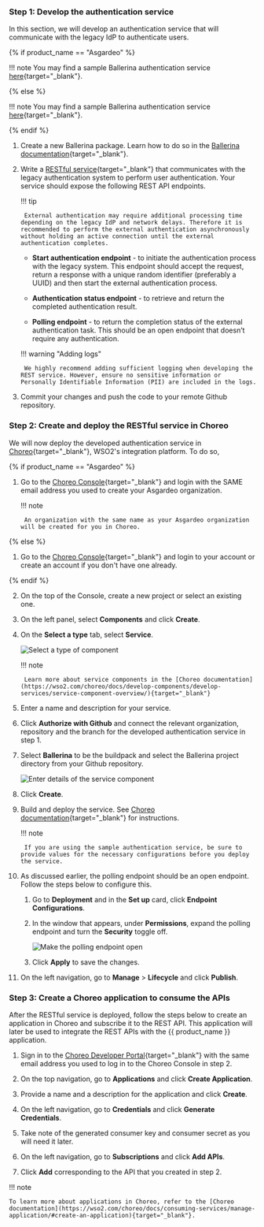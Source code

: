 ### Step 1: Develop the authentication service

In this section, we will develop an authentication service that will communicate with the legacy IdP to authenticate users.

{% if product_name == "Asgardeo" %}

!!! note
    You may find a sample Ballerina authentication service [here](https://github.com/wso2/samples-is/tree/master/user-migration-samples/asgardeo/external-authentication-service){target="_blank"}.

{% else %}

!!! note
    You may find a sample Ballerina authentication service [here](https://github.com/wso2/samples-is/tree/master/user-migration-samples/is/external-authentication-service){target="_blank"}.

{% endif %}

1. Create a new Ballerina package. Learn how to do so in the [Ballerina documentation](https://ballerina.io/learn/get-started/){target="_blank"}.

2. Write a [RESTful service](https://ballerina.io/learn/write-a-restful-api-with-ballerina/){target="_blank"} that communicates with the legacy authentication system to perform user authentication. Your service should expose the following REST API endpoints.

    !!! tip
        
        External authentication may require additional processing time depending on the legacy IdP and network delays. Therefore it is recommended to perform the external authentication asynchronously without holding an active connection until the external authentication completes.

    - **Start authentication endpoint** - to initiate the authentication process with the legacy system. This endpoint should accept the request, return a response with a unique random identifier (preferably a UUID) and then start the external authentication process.

    - **Authentication status endpoint** - to retrieve and return the completed authentication result.

    - **Polling endpoint** - to return the completion status of the external authentication task. This should be an open endpoint that doesn’t require any authentication.

    !!! warning "Adding logs"

        We highly recommend adding sufficient logging when developing the REST service. However, ensure no sensitive information or Personally Identifiable Information (PII) are included in the logs.

3. Commit your changes and push the code to your remote Github repository.

### Step 2: Create and deploy the RESTful service in Choreo

We will now deploy the developed authentication service in [Choreo](https://wso2.com/choreo/){target="_blank"}, WSO2's integration platform. To do so,

{% if product_name == "Asgardeo" %}

1. Go to the [Choreo Console](https://console.choreo.dev/login){target="_blank"} and login with the SAME email address you used to create your Asgardeo organization.

    !!! note

        An organization with the same name as your Asgardeo organization will be created for you in Choreo.

{% else %}

1. Go to the [Choreo Console](https://console.choreo.dev/login){target="_blank"} and login to your account or create an account if you don't have one already.

{% endif %}

2. On the top of the Console, create a new project or select an existing one.

3. On the left panel, select **Components** and click **Create**.

4. On the **Select a type** tab, select **Service**.

    ![Select a type of component]({{base_path}}/assets/img/guides/users/migrate-users/create-a-component.png)

    !!! note

        Learn more about service components in the [Choreo documentation](https://wso2.com/choreo/docs/develop-components/develop-services/service-component-overview/){target="_blank"}

5. Enter a name and description for your service.

6. Click **Authorize with Github** and connect the relevant organization, repository and the branch for the developed authentication service in step 1.

7. Select **Ballerina** to be the buildpack and select the Ballerina project directory from your Github repository.

    ![Enter details of the service component]({{base_path}}/assets/img/guides/users/migrate-users/service-details.png)

8. Click **Create**.

9. Build and deploy the service. See [Choreo documentation](https://wso2.com/choreo/docs/develop-components/develop-services/develop-a-service/#step-2-build-and-deploy){target="_blank"} for instructions.

    !!! note

        If you are using the sample authentication service, be sure to provide values for the necessary configurations before you deploy the service.

10. As discussed earlier, the polling endpoint should be an open endpoint. Follow the steps below to configure this.

    1. Go to **Deployment** and in the **Set up** card, click **Endpoint Configurations**.

    2. In the window that appears, under **Permissions**, expand the polling endpoint and turn the **Security** toggle off. 

        ![Make the polling endpoint open]({{base_path}}/assets/img/guides/users/migrate-users/polling-make-open-endpoint.png)

    3. Click **Apply** to save the changes.

11. On the left navigation, go to **Manage** > **Lifecycle** and click **Publish**.

### Step 3: Create a Choreo application to consume the APIs

After the RESTful service is deployed, follow the steps below to create an application in Choreo and subscribe it to the REST API. This application will later be used to integrate the REST APIs with the {{ product_name }} application.

1. Sign in to the [Choreo Developer Portal](https://devportal.choreo.dev/){target="_blank"} with the same email address you used to log in to the Choreo Console in step 2.

2. On the top navigation, go to **Applications** and click **Create Application**.

3. Provide a name and a description for the application and click **Create**.

4. On the left navigation, go to **Credentials** and click **Generate Credentials**.

5. Take note of the generated consumer key and consumer secret as you will need it later.

6. On the left navigation, go to **Subscriptions** and click **Add APIs**.

7. Click **Add** corresponding to the API that you created in step 2.

!!! note

    To learn more about applications in Choreo, refer to the [Choreo documentation](https://wso2.com/choreo/docs/consuming-services/manage-application/#create-an-application){target="_blank"}.

